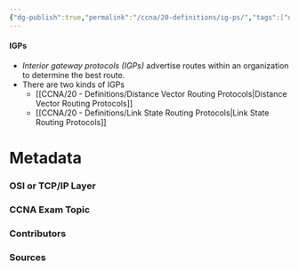```yaml
---
{"dg-publish":true,"permalink":"/ccna/20-definitions/ig-ps/","tags":["defs_ccna"]}
---
```


#### IGPs
- *Interior gateway protocols (IGPs)* advertise routes within an organization to determine the best route.
- There are two kinds of IGPs
	- [[CCNA/20 - Definitions/Distance Vector Routing Protocols\|Distance Vector Routing Protocols]] 
	- [[CCNA/20 - Definitions/Link State Routing Protocols\|Link State Routing Protocols]]

# Metadata
### OSI or TCP/IP Layer

### CCNA Exam Topic

### Contributors

### Sources

